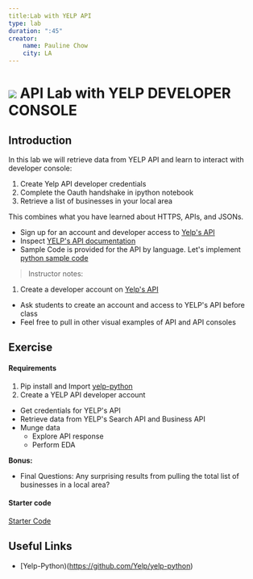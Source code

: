 ```yaml
---
title:Lab with YELP API
type: lab
duration: ":45"
creator:
    name: Pauline Chow
    city: LA
---
```


# ![](https://ga-dash.s3.amazonaws.com/production/assets/logo-9f88ae6c9c3871690e33280fcf557f33.png) API Lab with YELP DEVELOPER CONSOLE

## Introduction

In this lab we will retrieve data from YELP API and learn to interact with developer console:

1. Create Yelp API developer credentials
2. Complete the Oauth handshake in ipython notebook
3. Retrieve a list of businesses in your local area  

This combines what you have learned about HTTPS, APIs, and JSONs. 
- Sign up for an account and developer access to [Yelp's API](https://www.yelp.com/developers/)
- Inspect [YELP's API documentation](https://www.yelp.com/developers/documentation/v2/overview)
- Sample Code is provided for the API by language. Let's implement [python sample code](https://github.com/Yelp/yelp-python)

> Instructor notes:
1. Create a developer account on [Yelp's API](https://www.yelp.com/developers/)
- Ask students to create an account and access to YELP's API before class 
- Feel free to pull in other visual examples of API and API consoles

## Exercise

#### Requirements

1. Pip install and Import [yelp-python](https://github.com/Yelp/yelp-python)
2. Create a YELP API developer account 
- Get credentials for YELP's API
- Retrieve data from YELP's Search API and Business API
- Munge data
    - Explore API response
    - Perform EDA

**Bonus:**

- Final Questions: Any surprising results from pulling the total list of businesses in a local area? 

#### Starter code

[Starter Code](1.5-API-Lab-YELP-Starter-Code)

## Useful Links
- [Yelp-Python)(https://github.com/Yelp/yelp-python)
